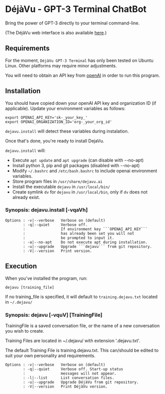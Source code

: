 # DéjàVu - GPT-3 Terminal ChatBot
Bring the power of GPT-3 directly to your terminal command-line.

(The DéjàVu web interface is also available [here](https://okusiassociates.com/dejavu/).)

## Requirements
For the moment, ```DéjàVu GPT-3 Terminal``` has only been tested on Ubuntu Linux.  Other platforms may require minor adjustments. 

You will need to obtain an API key from [openAI](https://openai.com/api/) in order to run this program.

## Installation
You should have copied down your openAI API key and organization ID (if applicable). Update your environment variables as follows:

```
export OPENAI_API_KEY='sk-_your_key_'
export OPENAI_ORGANIZATION_ID='org-_your_org_id'
```

```dejavu.install``` will detect these variables during instalation.

Once that's done, you're ready to install DejaVu. 

```dejavu.install``` will:

 - Execute ```apt update``` and ```apt upgrade``` (can disable with --no-apt)
 - Install python 3, pip and git packages (disabled with --no-apt)
 - Modify ```~/.bashrc``` and ```/etc/bash.bashrc``` to include openai environment variables.
 - Store program files in ```/usr/share/dejavu.ai```
 - Install the executable ```dejavu``` in ```/usr/local/bin/```
 - Create symlink ```dv``` for ```dejavu``` in ```/usr/local/bin```, only if ```dv``` does not already exist.

### Synopsis: dejavu.install \[-vqaVh\]
	Options : -v|--verbose   Verbose on (default)
	        : -q|--quiet     Verbose off. 
	        :                If environment key ```OPENAI_API_KEY```
	        :                has already been set you will not 
	        :                be prompted to input it.
	        : -a|--no-apt    Do not execute apt during installation.
	        : -u|--upgrade   Upgrade ```dejavu``` from git repository.
	        : -V|--version   Print version.

## Execution
When you've installed the program, run:

```
dejavu [training_file]
```

If no training_file is specified, it will default to ```training.dejavu.txt``` located in ```~/.dejavu/```

### Synopsis: dejavu \[-vquV\] \[TrainingFile\]
TrainingFile is a saved conversation file, or the name of a new conversation you wish to create.
 
Training Files are located in ~/.dejavu/ with extension '.dejavu.txt'.

The default Training File is training.dejavu.txt. This can/should be edited to suit your own personality and requirements.

	Options : -v|--verbose   Verbose on (default)
	        : -q|--quiet     Verbose off. Start-up status 
	        :                messages will not appear.
	        : -l|--list      List conversation files.
	        : -u|--upgrade   Upgrade DéjàVu from git repository.
	        : -V|--version   Print DéjàVu version.

